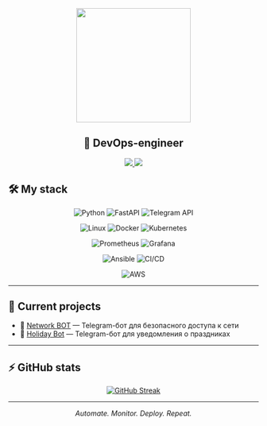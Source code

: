 
<div align="center">
  <img src="https://media.giphy.com/media/CuuSHzuc0O166MRfjt/giphy.gif" width="230px"/>
  <h2>🚀 DevOps-engineer </h2>
  <div id="badges">
    <a href="https://t.me/saintrewxrld">
      <img src="https://img.shields.io/badge/Telegram-26A5E4?style=for-the-badge&logo=telegram&logoColor=white"/>
    </a>
    <a href="https://github.com/antirewxrld">
      <img src="https://img.shields.io/badge/GitHub-181717?style=for-the-badge&logo=github&logoColor=white"/>
    </a>
  </div>
</div>

  
</div>

## 🛠️ My stack

<div align="center">
  
![Python](https://img.shields.io/badge/Python-3776AB?logo=python&logoColor=white)
![FastAPI](https://img.shields.io/badge/FastAPI-009688?logo=fastapi&logoColor=white)
![Telegram API](https://img.shields.io/badge/Telegram_API-26A5E4?logo=telegram&logoColor=white)  

![Linux](https://img.shields.io/badge/Linux-green?logo=linux&logoColor=white)
![Docker](https://img.shields.io/badge/Docker-2496ED?logo=docker&logoColor=white)
![Kubernetes](https://img.shields.io/badge/Kubernetes-326CE5?logo=kubernetes&logoColor=white)

![Prometheus](https://img.shields.io/badge/Prometheus-E6522C?logo=prometheus&logoColor=white)
![Grafana](https://img.shields.io/badge/Grafana-F46800?logo=grafana&logoColor=white) 

![Ansible](https://img.shields.io/badge/Ansible-EE0000?logo=ansible&logoColor=white)
![CI/CD](https://img.shields.io/badge/CI%2FCD-blue?logo=githubactions&logoColor=white)

![AWS](https://img.shields.io/badge/AWS-232F3E?logo=amazonaws&logoColor=white)

</div>


---

## 📌 Current projects

- 🤖 [Network BOT](https://t.me/ntechvpnbot) — Telegram-бот для безопасного доступа к сети  
- 🎉 [Holiday Bot](https://github.com/antirewxrld/holidaybot) — Telegram-бот для уведомления о праздниках  

---

## ⚡ GitHub stats

<div align="center">
<a href="https://git.io/streak-stats"><img src="https://github-readme-streak-stats.herokuapp.com?user=grifundersun&theme=transparent&hide_border=true&locale=ru" alt="GitHub Streak" /></a>
</div>

---

<div align="center">
  <p><i>Automate. Monitor. Deploy. Repeat.</i></p>
</div>
